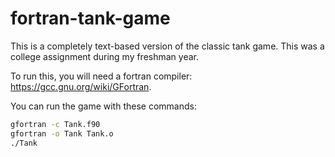 # fortran-tank-game
This is a completely text-based version of the classic tank game. This was a college assignment during my freshman year.

To run this, you will need a fortran compiler: https://gcc.gnu.org/wiki/GFortran.

You can run the game with these commands:
```sh
gfortran -c Tank.f90
gfortran -o Tank Tank.o
./Tank
```

